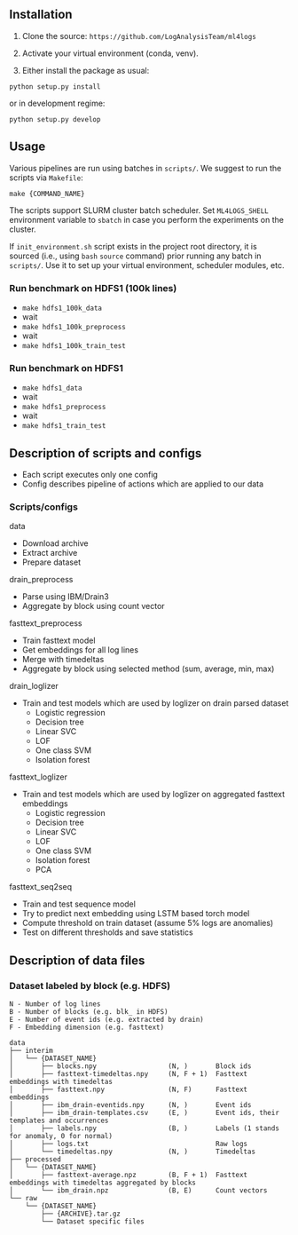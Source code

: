 ## Installation
1. Clone the source:
`https://github.com/LogAnalysisTeam/ml4logs`

2. Activate your virtual environment (conda, venv).

3. Either install the package as usual: 

`python setup.py install`

or in development regime:

`python setup.py develop`

## Usage

Various pipelines are run using batches in `scripts/`. We suggest to run the scripts via `Makefile`:

`make {COMMAND_NAME}`

The scripts support SLURM cluster batch scheduler. Set `ML4LOGS_SHELL` environment variable to `sbatch` in case you perform the experiments on the cluster.

If  `init_environment.sh` script exists in the project root directory, it is sourced (i.e., using `bash` `source` command) prior running any batch in `scripts/`. Use it to set up your virtual environment, scheduler modules, etc.

### Run benchmark on HDFS1 (100k lines)

- `make hdfs1_100k_data`
- wait
- `make hdfs1_100k_preprocess`
- wait
- `make hdfs1_100k_train_test`

### Run benchmark on HDFS1

- `make hdfs1_data`
- wait
- `make hdfs1_preprocess`
- wait
- `make hdfs1_train_test`

## Description of scripts and configs

- Each script executes only one config
- Config describes pipeline of actions which are applied to our data

### Scripts/configs

data

- Download archive
- Extract archive
- Prepare dataset

drain_preprocess

- Parse using IBM/Drain3
- Aggregate by block using count vector

fasttext_preprocess

- Train fasttext model
- Get embeddings for all log lines
- Merge with timedeltas
- Aggregate by block using selected method (sum, average, min, max)

drain_loglizer

- Train and test models which are used by loglizer on drain parsed dataset
  - Logistic regression
  - Decision tree
  - Linear SVC
  - LOF
  - One class SVM
  - Isolation forest

fasttext_loglizer

- Train and test models which are used by loglizer on aggregated fasttext embeddings
  - Logistic regression
  - Decision tree
  - Linear SVC
  - LOF
  - One class SVM
  - Isolation forest
  - PCA

fasttext_seq2seq

- Train and test sequence model
- Try to predict next embedding using LSTM based torch model
- Compute threshold on train dataset (assume 5% logs are anomalies)
- Test on different thresholds and save statistics

## Description of data files

### Dataset labeled by block (e.g. HDFS)

```
N - Number of log lines
B - Number of blocks (e.g. blk_ in HDFS)
E - Number of event ids (e.g. extracted by drain)
F - Embedding dimension (e.g. fasttext)
```

```
data
├── interim
│   └── {DATASET_NAME}
│       ├── blocks.npy                  (N, )       Block ids
│       ├── fasttext-timedeltas.npy     (N, F + 1)  Fasttext embeddings with timedeltas
│       ├── fasttext.npy                (N, F)      Fasttext embeddings
│       ├── ibm_drain-eventids.npy      (N, )       Event ids
│       ├── ibm_drain-templates.csv     (E, )       Event ids, their templates and occurrences
│       ├── labels.npy                  (B, )       Labels (1 stands for anomaly, 0 for normal)
│       ├── logs.txt                                Raw logs
│       └── timedeltas.npy              (N, )       Timedeltas
├── processed
│   └── {DATASET_NAME}
│       ├── fasttext-average.npz        (B, F + 1)  Fasttext embeddings with timedeltas aggregated by blocks
│       └── ibm_drain.npz               (B, E)      Count vectors
└── raw
    └── {DATASET_NAME}
        ├── {ARCHIVE}.tar.gz
        └── Dataset specific files
```